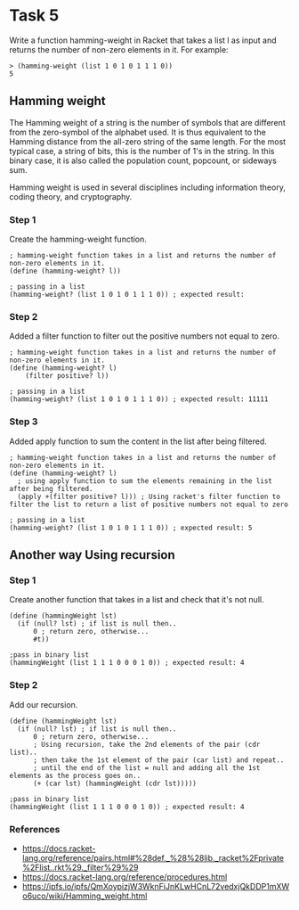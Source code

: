 # Task 5
Write a function hamming-weight in Racket that takes a list l as input and returns the number of non-zero elements in it. For example:
```Racket
> (hamming-weight (list 1 0 1 0 1 1 1 0)) 
5 
```

## Hamming weight
The Hamming weight of a string is the number of symbols that are different from the zero-symbol of the alphabet used. It is thus equivalent to the Hamming distance from the all-zero string of the same length. For the most typical case, a string of bits, this is the number of 1's in the string. In this binary case, it is also called the population count, popcount, or sideways sum.

Hamming weight is used in several disciplines including information theory, coding theory, and cryptography.

### Step 1
Create the hamming-weight function.
```Racket
; hamming-weight function takes in a list and returns the number of non-zero elements in it. 
(define (hamming-weight? l))

; passing in a list
(hamming-weight? (list 1 0 1 0 1 1 1 0)) ; expected result: 
```


### Step 2
Added a filter function to filter out the positive numbers not equal to zero.
```Racket
; hamming-weight function takes in a list and returns the number of non-zero elements in it. 
(define (hamming-weight? l)
    (filter positive? l))

; passing in a list
(hamming-weight? (list 1 0 1 0 1 1 1 0)) ; expected result: 11111
```

### Step 3
Added apply function to sum the content in the list after being filtered.
```Racket
; hamming-weight function takes in a list and returns the number of non-zero elements in it. 
(define (hamming-weight? l)
  ; using apply function to sum the elements remaining in the list after being filtered.
  (apply +(filter positive? l))) ; Using racket's filter function to filter the list to return a list of positive numbers not equal to zero

; passing in a list
(hamming-weight? (list 1 0 1 0 1 1 1 0)) ; expected result: 5
```

## Another way Using recursion
### Step 1
Create another function that takes in a list and check that it's not null.
```Racket
(define (hammingWeight lst)
  (if (null? lst) ; if list is null then..
      0 ; return zero, otherwise...
      #t))

;pass in binary list
(hammingWeight (list 1 1 1 0 0 0 1 0)) ; expected result: 4
```

### Step 2
Add our recursion.
```Racket
(define (hammingWeight lst)
  (if (null? lst) ; if list is null then..
      0 ; return zero, otherwise...
      ; Using recursion, take the 2nd elements of the pair (cdr list)..
      ; then take the 1st element of the pair (car list) and repeat..
      ; until the end of the list = null and adding all the 1st elements as the process goes on..
      (+ (car lst) (hammingWeight (cdr lst)))))

;pass in binary list
(hammingWeight (list 1 1 1 0 0 0 1 0)) ; expected result: 4
```

### References
- https://docs.racket-lang.org/reference/pairs.html#%28def._%28%28lib._racket%2Fprivate%2Flist..rkt%29._filter%29%29
- https://docs.racket-lang.org/reference/procedures.html
- https://ipfs.io/ipfs/QmXoypizjW3WknFiJnKLwHCnL72vedxjQkDDP1mXWo6uco/wiki/Hamming_weight.html